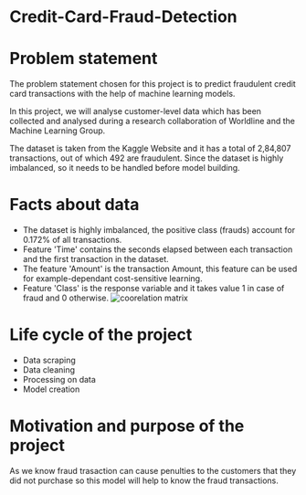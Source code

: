 # Credit-Card-Fraud-Detection
# Problem statement
The problem statement chosen for this project is to predict fraudulent credit card transactions with the help of machine learning models.

In this project, we will analyse customer-level data which has been collected and analysed during a research collaboration of Worldline and the Machine Learning Group.

The dataset is taken from the Kaggle Website and it has a total of 2,84,807 transactions, out of which 492 are fraudulent. Since the dataset is highly imbalanced, so it needs to be handled before model building.
# Facts about data

 * The dataset is highly imbalanced, the positive class (frauds) account for 0.172% of all transactions.
* Feature 'Time' contains the seconds elapsed between each transaction and the first transaction in the dataset. 
* The feature 'Amount' is the transaction Amount, this feature can be used for example-dependant cost-sensitive learning. 
* Feature 'Class' is the response variable and it takes value 1 in case of fraud and 0 otherwise.
![coorelation matrix](https://user-images.githubusercontent.com/118895788/203995246-815b7df2-0115-4df4-8cd2-d8b2801a0c8d.PNG)

# Life cycle of the project
* Data scraping
* Data cleaning
* Processing on data 
* Model creation

# Motivation and purpose of the project
As we know fraud trasaction can cause penulties to the customers that they did not purchase so this model will help to know the fraud transactions. 
